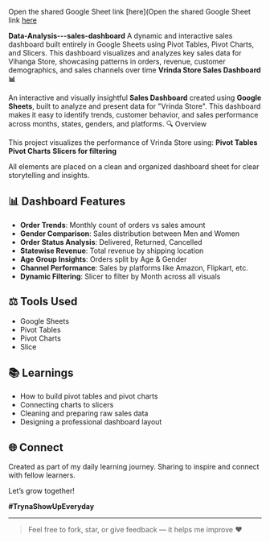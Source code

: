 Open the shared Google Sheet link [here](Open the shared Google Sheet link [here](https://docs.google.com/spreadsheets/d/1abcXYZ1234/view)

**Data-Analysis---sales-dashboard**
A dynamic and interactive sales dashboard built entirely in Google Sheets using Pivot Tables, Pivot Charts, and Slicers.  This dashboard visualizes and analyzes key sales data for Vihanga Store, showcasing patterns in orders, revenue, customer demographics, and sales channels over time
**Vrinda Store Sales Dashboard 📊**

An interactive and visually insightful **Sales Dashboard** created using **Google Sheets**, built to analyze and present data for "Vrinda Store". This dashboard makes it easy to identify trends, customer behavior, and sales performance across months, states, genders, and platforms.
🔍 Overview

This project visualizes the performance of Vrinda Store using:
**Pivot Tables**
**Pivot Charts**
**Slicers for filtering**

All elements are placed on a clean and organized dashboard sheet for clear storytelling and insights.
## 📊 Dashboard Features

- **Order Trends**: Monthly count of orders vs sales amount
- **Gender Comparison**: Sales distribution between Men and Women
- **Order Status Analysis**: Delivered, Returned, Cancelled
- **Statewise Revenue**: Total revenue by shipping location
- **Age Group Insights**: Orders split by Age & Gender
- **Channel Performance**: Sales by platforms like Amazon, Flipkart, etc.
- **Dynamic Filtering**: Slicer to filter by Month across all visuals
  
## ⚖️ Tools Used
- Google Sheets
- Pivot Tables
- Pivot Charts
- Slice
## 📚 Learnings
- How to build pivot tables and pivot charts
- Connecting charts to slicers
- Cleaning and preparing raw sales data
- Designing a professional dashboard layout

## 🌐 Connect
Created as part of my daily learning journey. Sharing to inspire and connect with fellow learners. 

Let’s grow together! 

**#TrynaShowUpEveryday** 

---

> Feel free to fork, star, or give feedback — it helps me improve ❤️
